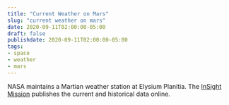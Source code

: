 ```yaml
---
title: "Current Weather on Mars"
slug: "current weather on mars"
date: 2020-09-11T02:00:00-05:00
draft: false
publishdate: 2020-09-11T02:00:00-05:00
tags:
- space
- weather
- mars
---
```


NASA maintains a Martian weather station at Elysium Planitia. The [InSight Mission][1] publishes the current and historical data online.

[1]: https://mars.nasa.gov/insight/weather/
